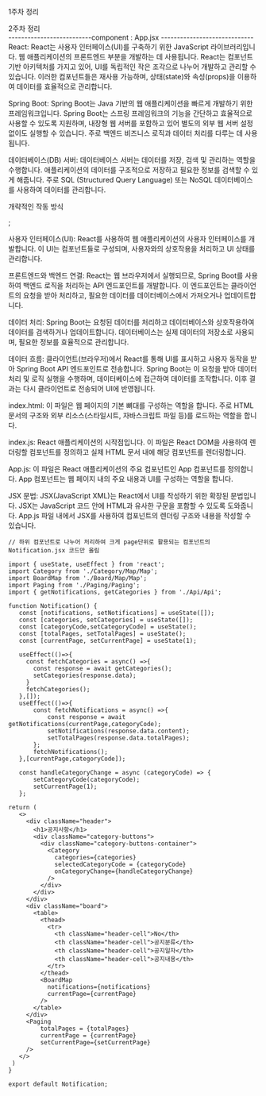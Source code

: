  1주차 정리<br>

 2주차 정리<br>
 --------------------------component : App.jsx -----------------------------<br>
React: React는 사용자 인터페이스(UI)를 구축하기 위한 JavaScript 라이브러리입니다. 웹 애플리케이션의 프론트엔드 부분을 개발하는 데 사용됩니다. React는 컴포넌트 기반 아키텍처를 가지고 있어, UI를 독립적인 작은 조각으로 나누어 개발하고 관리할 수 있습니다. 이러한 컴포넌트들은 재사용 가능하며, 상태(state)와 속성(props)을 이용하여 데이터를 효율적으로 관리합니다.

Spring Boot: Spring Boot는 Java 기반의 웹 애플리케이션을 빠르게 개발하기 위한 프레임워크입니다. Spring Boot는 스프링 프레임워크의 기능을 간단하고 효율적으로 사용할 수 있도록 지원하며, 내장형 웹 서버를 포함하고 있어 별도의 외부 웹 서버 설정 없이도 실행할 수 있습니다. 주로 백엔드 비즈니스 로직과 데이터 처리를 다루는 데 사용됩니다.

데이터베이스(DB) 서버: 데이터베이스 서버는 데이터를 저장, 검색 및 관리하는 역할을 수행합니다. 애플리케이션의 데이터를 구조적으로 저장하고 필요한 정보를 검색할 수 있게 해줍니다. 주로 SQL (Structured Query Language) 또는 NoSQL 데이터베이스를 사용하여 데이터를 관리합니다.

<p>개략적인 작동 방식</p>;

사용자 인터페이스(UI): React를 사용하여 웹 애플리케이션의 사용자 인터페이스를 개발합니다. 이 UI는 컴포넌트들로 구성되며, 사용자와의 상호작용을 처리하고 UI 상태를 관리합니다.

프론트엔드와 백엔드 연결: React는 웹 브라우저에서 실행되므로, Spring Boot를 사용하여 백엔드 로직을 처리하는 API 엔드포인트를 개발합니다. 이 엔드포인트는 클라이언트의 요청을 받아 처리하고, 필요한 데이터를 데이터베이스에서 가져오거나 업데이트합니다.

데이터 처리: Spring Boot는 요청된 데이터를 처리하고 데이터베이스와 상호작용하여 데이터를 검색하거나 업데이트합니다. 데이터베이스는 실제 데이터의 저장소로 사용되며, 필요한 정보를 효율적으로 관리합니다.

데이터 흐름: 클라이언트(브라우저)에서 React를 통해 UI를 표시하고 사용자 동작을 받아 Spring Boot API 엔드포인트로 전송합니다. Spring Boot는 이 요청을 받아 데이터 처리 및 로직 실행을 수행하며, 데이터베이스에 접근하여 데이터를 조작합니다. 이후 결과는 다시 클라이언트로 전송되어 UI에 반영됩니다.


index.html: 이 파일은 웹 페이지의 기본 뼈대를 구성하는 역할을 합니다. 주로 HTML 문서의 구조와 외부 리소스(스타일시트, 자바스크립트 파일 등)를 로드하는 역할을 합니다.

index.js: React 애플리케이션의 시작점입니다. 이 파일은 React DOM을 사용하여 렌더링할 컴포넌트를 정의하고 실제 HTML 문서 내에 해당 컴포넌트를 렌더링합니다.

App.js: 이 파일은 React 애플리케이션의 주요 컴포넌트인 App 컴포넌트를 정의합니다. App 컴포넌트는 웹 페이지 내의 주요 내용과 UI를 구성하는 역할을 합니다.

JSX 문법: JSX(JavaScript XML)는 React에서 UI를 작성하기 위한 확장된 문법입니다. JSX는 JavaScript 코드 안에 HTML과 유사한 구문을 포함할 수 있도록 도와줍니다. App.js 파일 내에서 JSX를 사용하여 컴포넌트의 렌더링 구조와 내용을 작성할 수 있습니다.

 
 ```
// 하위 컴포넌트로 나누어 처리하여 크게 page단위로 활용되는 컴포넌트의 Notification.jsx 코드만 올림

import { useState, useEffect } from 'react';
import Category from './Category/Map/Map'; 
import BoardMap from './Board/Map/Map';
import Paging from './Paging/Paging';
import { getNotifications, getCategories } from './Api/Api';

function Notification() {
    const [notifications, setNotifications] = useState([]);
    const [categories, setCategories] = useState([]);
    const [categoryCode,setCategoryCode] = useState();
    const [totalPages, setTotalPages] = useState();
    const [currentPage, setCurrentPage] = useState(1);
    
    useEffect(()=>{
      const fetchCategories = async() =>{
        const response = await getCategories();
        setCategories(response.data);
      }
      fetchCategories();
    },[]);
    useEffect(()=>{
        const fetchNotifications = async() =>{
            const response = await getNotifications(currentPage,categoryCode);
            setNotifications(response.data.content);
            setTotalPages(response.data.totalPages);
        };
        fetchNotifications();
    },[currentPage,categoryCode]);

    const handleCategoryChange = async (categoryCode) => {
        setCategoryCode(categoryCode);
        setCurrentPage(1);
    };
    
return (
    <>
      <div className="header">
        <h1>공지사항</h1>
        <div className="category-buttons">
          <div className="category-buttons-container">
            <Category 
              categories={categories}
              selectedCategoryCode = {categoryCode}
              onCategoryChange={handleCategoryChange}
            />
          </div>
        </div>
      </div>
      <div className="board">
        <table>
          <thead>
            <tr>
              <th className="header-cell">No</th>
              <th className="header-cell">공지분류</th>
              <th className="header-cell">공지일자</th>
              <th className="header-cell">공지내용</th>
            </tr>
          </thead>
          <BoardMap 
            notifications={notifications} 
            currentPage={currentPage}
          />
        </table>
      </div>
      <Paging 
          totalPages = {totalPages} 
          currentPage = {currentPage} 
          setCurrentPage={setCurrentPage}
      />
    </>
  )
}

export default Notification;
```
